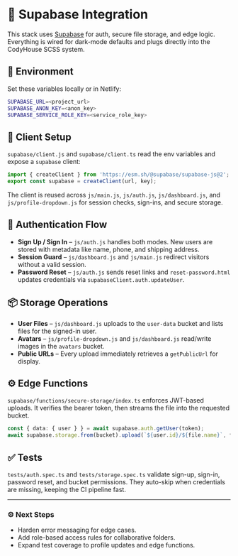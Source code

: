 # 🔐 Supabase Integration

This stack uses [Supabase](https://supabase.com) for auth, secure file storage, and edge logic. Everything is wired for dark-mode defaults and plugs directly into the CodyHouse SCSS system.

## 🚀 Environment

Set these variables locally or in Netlify:

```bash
SUPABASE_URL=<project_url>
SUPABASE_ANON_KEY=<anon_key>
SUPABASE_SERVICE_ROLE_KEY=<service_role_key>
```

## 🧠 Client Setup

`supabase/client.js` and `supabase/client.ts` read the env variables and expose a `supabase` client:

```javascript
import { createClient } from 'https://esm.sh/@supabase/supabase-js@2';
export const supabase = createClient(url, key);
```

The client is reused across `js/main.js`, `js/auth.js`, `js/dashboard.js`, and `js/profile-dropdown.js` for session checks, sign-ins, and secure storage.

## 🔑 Authentication Flow

* **Sign Up / Sign In** – `js/auth.js` handles both modes. New users are stored with metadata like name, phone, and shipping address.
* **Session Guard** – `js/dashboard.js` and `js/main.js` redirect visitors without a valid session.
* **Password Reset** – `js/auth.js` sends reset links and `reset-password.html` updates credentials via `supabaseClient.auth.updateUser`.

## 📦 Storage Operations

* **User Files** – `js/dashboard.js` uploads to the `user-data` bucket and lists files for the signed-in user.
* **Avatars** – `js/profile-dropdown.js` and `js/dashboard.js` read/write images in the `avatars` bucket.
* **Public URLs** – Every upload immediately retrieves a `getPublicUrl` for display.

## ⚙️ Edge Functions

`supabase/functions/secure-storage/index.ts` enforces JWT-based uploads. It verifies the bearer token, then streams the file into the requested bucket.

```ts
const { data: { user } } = await supabase.auth.getUser(token);
await supabase.storage.from(bucket).upload(`${user.id}/${file.name}`, file.stream());
```

## ✅ Tests

`tests/auth.spec.ts` and `tests/storage.spec.ts` validate sign-up, sign-in, password reset, and bucket permissions. They auto-skip when credentials are missing, keeping the CI pipeline fast.

---

### ⚙️ Next Steps

- Harden error messaging for edge cases.
- Add role-based access rules for collaborative folders.
- Expand test coverage to profile updates and edge functions.
